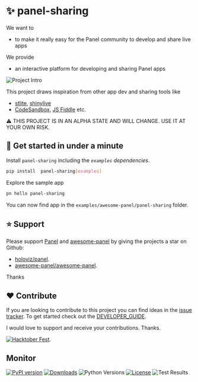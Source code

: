 # ✨ panel-sharing

We want to

- to make it really easy for the Panel community to develop and share live apps

We provide

- an interactive platform for developing and sharing Panel apps

![Project Intro](assets/videos/project-intro.gif)

This project draws inspiration from other app dev and sharing tools like

- [stlite](https://github.com/whitphx/stlite), [shinylive](https://shinylive.io/py/examples/)
- [CodeSandbox](https://codesandbox.io/), [JS Fiddle](https://jsfiddle.net/) etc.

⚠️ THIS PROJECT IS IN AN ALPHA STATE AND WILL CHANGE. USE IT AT YOUR OWN RISK.

## 🚀 Get started in under a minute

Install `panel-sharing` including the *`examples` dependencies*.

```bash
pip install  panel-sharing[examples]
```

Explore the sample app

```bash
pn hello panel-sharing
```

You can now find app in the `examples/awesome-panel/panel-sharing` folder.

## ⭐ Support

Please support [Panel](https://panel.holoviz.org) and
[awesome-panel](https://awesome-panel.org) by giving the projects a star on Github:

- [holoviz/panel](https://github.com/holoviz/panel).
- [awesome-panel/awesome-panel](https://github.com/awesome-panel/awesome-panel).

Thanks

## ❤️ Contribute

If you are looking to contribute to this project you can find ideas in the [issue tracker](https://github.com/awesome-panel/panel-sharing/issues). To get started check out the [DEVELOPER_GUIDE](DEVELOPER_GUIDE.md).

I would love to support and receive your contributions. Thanks.

[![Hacktober Fest](https://github.blog/wp-content/uploads/2022/10/hacktoberfestbanner.jpeg?fit=1200%2C630)](https://github.com/awesome-panel/panel-sharing/issues).

## Monitor

[![PyPI version](https://badge.fury.io/py/panel-sharing.svg)](https://pypi.org/project/panel-sharing/)
[![Downloads](https://pepy.tech/badge/panel-sharing/month)](https://pepy.tech/project/panel-sharing)
![Python Versions](https://img.shields.io/badge/python-3.7%20%7C%203.8%20%7C%203.9%20%7C%203.10-blue)
[![License](https://img.shields.io/badge/License-MIT%202.0-blue.svg)](https://opensource.org/licenses/MIT)
![Test Results](https://github.com/awesome-panel/panel-sharing/actions/workflows/tests.yaml/badge.svg?branch=main)
